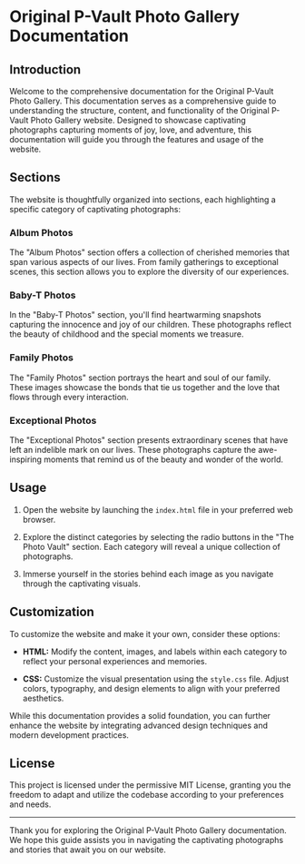 # Original P-Vault Photo Gallery Documentation

## Introduction

Welcome to the comprehensive documentation for the Original P-Vault Photo Gallery. This documentation serves as a comprehensive guide to understanding the structure, content, and functionality of the Original P-Vault Photo Gallery website. Designed to showcase captivating photographs capturing moments of joy, love, and adventure, this documentation will guide you through the features and usage of the website.

## Sections

The website is thoughtfully organized into sections, each highlighting a specific category of captivating photographs:

### Album Photos

The "Album Photos" section offers a collection of cherished memories that span various aspects of our lives. From family gatherings to exceptional scenes, this section allows you to explore the diversity of our experiences.

### Baby-T Photos

In the "Baby-T Photos" section, you'll find heartwarming snapshots capturing the innocence and joy of our children. These photographs reflect the beauty of childhood and the special moments we treasure.

### Family Photos

The "Family Photos" section portrays the heart and soul of our family. These images showcase the bonds that tie us together and the love that flows through every interaction.

### Exceptional Photos

The "Exceptional Photos" section presents extraordinary scenes that have left an indelible mark on our lives. These photographs capture the awe-inspiring moments that remind us of the beauty and wonder of the world.

## Usage

1. Open the website by launching the `index.html` file in your preferred web browser.

2. Explore the distinct categories by selecting the radio buttons in the "The Photo Vault" section. Each category will reveal a unique collection of photographs.

3. Immerse yourself in the stories behind each image as you navigate through the captivating visuals.

## Customization

To customize the website and make it your own, consider these options:

- **HTML:** Modify the content, images, and labels within each category to reflect your personal experiences and memories.

- **CSS:** Customize the visual presentation using the `style.css` file. Adjust colors, typography, and design elements to align with your preferred aesthetics.

While this documentation provides a solid foundation, you can further enhance the website by integrating advanced design techniques and modern development practices.

## License

This project is licensed under the permissive MIT License, granting you the freedom to adapt and utilize the codebase according to your preferences and needs.

---

Thank you for exploring the Original P-Vault Photo Gallery documentation. We hope this guide assists you in navigating the captivating photographs and stories that await you on our website.
